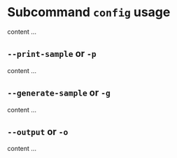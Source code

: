 # Subcommand ``config`` usage

content ...


## ``--print-sample`` or ``-p``

content ...


## ``--generate-sample`` or ``-g``

content ...


## ``--output`` or ``-o``

content ...
